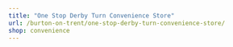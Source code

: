 ```yaml
---
title: "One Stop Derby Turn Convenience Store"
url: /burton-on-trent/one-stop-derby-turn-convenience-store/
shop: convenience
---
```

